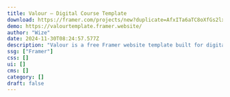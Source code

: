 ```yaml
---
title: Valour — Digital Course Template
download: https://framer.com/projects/new?duplicate=AfxITa6aTC8oXfGs2lxn&via=the0teo&duplicateType=siteTemplate?aff=YGGpO5
demo: https://valourtemplate.framer.website/
author: "Wize"
date: 2024-11-30T08:24:57.577Z
description: "Valour is a free Framer website template built for digital course creators. It's built with a conversion funnel that contains everything you need to sell your course effectively."
ssg: ["Framer"]
css: []
ui: []
cms: []
category: []
draft: false
---
```

